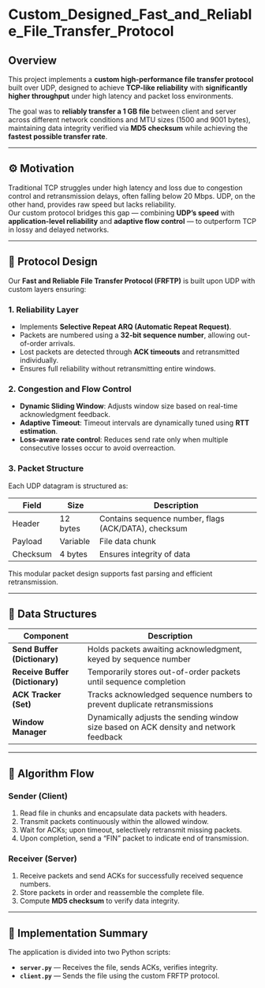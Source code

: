 # Custom_Designed_Fast_and_Reliable_File_Transfer_Protocol

## Overview

This project implements a **custom high-performance file transfer protocol** built over UDP, designed to achieve **TCP-like reliability** with **significantly higher throughput** under high latency and packet loss environments.  

The goal was to **reliably transfer a 1 GB file** between client and server across different network conditions and MTU sizes (1500 and 9001 bytes), maintaining data integrity verified via **MD5 checksum** while achieving the **fastest possible transfer rate**.

---

## ⚙️ Motivation

Traditional TCP struggles under high latency and loss due to congestion control and retransmission delays, often falling below 20 Mbps. UDP, on the other hand, provides raw speed but lacks reliability.  
Our custom protocol bridges this gap — combining **UDP’s speed** with **application-level reliability** and **adaptive flow control** — to outperform TCP in lossy and delayed networks.

---

## 🧠 Protocol Design

Our **Fast and Reliable File Transfer Protocol (FRFTP)** is built upon UDP with custom layers ensuring:

### 1. **Reliability Layer**
- Implements **Selective Repeat ARQ (Automatic Repeat Request)**.
- Packets are numbered using a **32-bit sequence number**, allowing out-of-order arrivals.
- Lost packets are detected through **ACK timeouts** and retransmitted individually.
- Ensures full reliability without retransmitting entire windows.

### 2. **Congestion and Flow Control**
- **Dynamic Sliding Window**: Adjusts window size based on real-time acknowledgment feedback.
- **Adaptive Timeout**: Timeout intervals are dynamically tuned using **RTT estimation**.
- **Loss-aware rate control**: Reduces send rate only when multiple consecutive losses occur to avoid overreaction.

### 3. **Packet Structure**
Each UDP datagram is structured as:

| Field | Size | Description |
|-------|------|-------------|
| Header | 12 bytes | Contains sequence number, flags (ACK/DATA), checksum |
| Payload | Variable | File data chunk |
| Checksum | 4 bytes | Ensures integrity of data |

This modular packet design supports fast parsing and efficient retransmission.

---

## 🧩 Data Structures

| Component | Description |
|------------|-------------|
| **Send Buffer (Dictionary)** | Holds packets awaiting acknowledgment, keyed by sequence number |
| **Receive Buffer (Dictionary)** | Temporarily stores out-of-order packets until sequence completion |
| **ACK Tracker (Set)** | Tracks acknowledged sequence numbers to prevent duplicate retransmissions |
| **Window Manager** | Dynamically adjusts the sending window size based on ACK density and network feedback |

---

## 🔄 Algorithm Flow

### Sender (Client)
1. Read file in chunks and encapsulate data packets with headers.
2. Transmit packets continuously within the allowed window.
3. Wait for ACKs; upon timeout, selectively retransmit missing packets.
4. Upon completion, send a “FIN” packet to indicate end of transmission.

### Receiver (Server)
1. Receive packets and send ACKs for successfully received sequence numbers.
2. Store packets in order and reassemble the complete file.
3. Compute **MD5 checksum** to verify data integrity.

---

## 🧮 Implementation Summary

The application is divided into two Python scripts:

- **`server.py`** — Receives the file, sends ACKs, verifies integrity.
- **`client.py`** — Sends the file using the custom FRFTP protocol.

